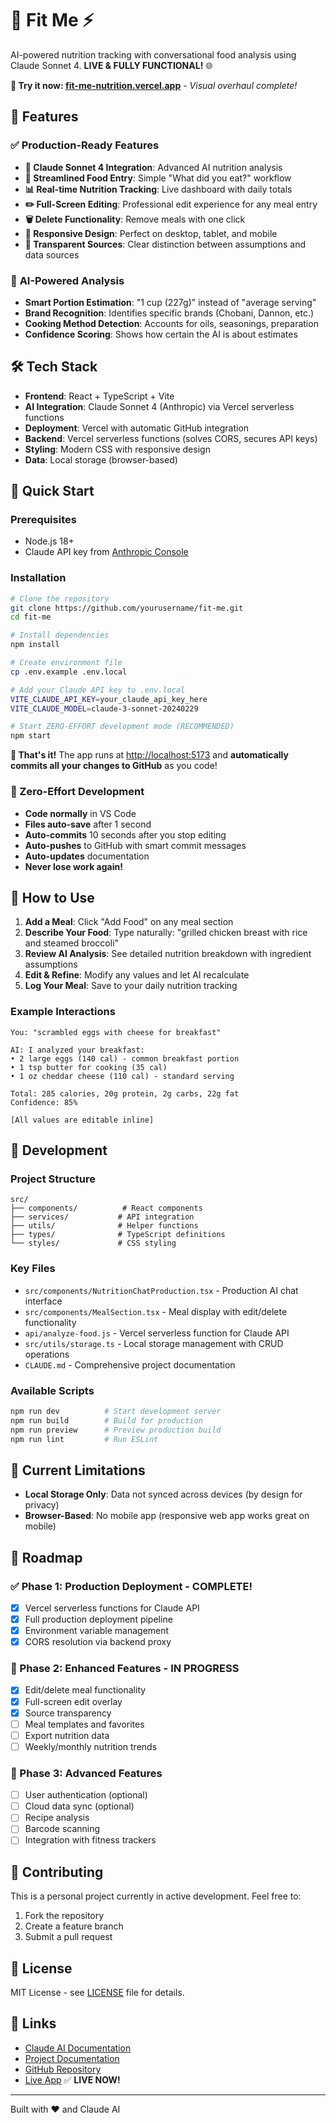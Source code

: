 # 💪 Fit Me ⚡

AI-powered nutrition tracking with conversational food analysis using Claude Sonnet 4. **LIVE & FULLY FUNCTIONAL!** 🌐

**🎉 Try it now: [fit-me-nutrition.vercel.app](https://fit-me-nutrition.vercel.app)** - *Visual overhaul complete!*

## 🚀 Features

### ✅ **Production-Ready Features**
- **🤖 Claude Sonnet 4 Integration**: Advanced AI nutrition analysis
- **💬 Streamlined Food Entry**: Simple "What did you eat?" workflow
- **📊 Real-time Nutrition Tracking**: Live dashboard with daily totals
- **✏️ Full-Screen Editing**: Professional edit experience for any meal entry
- **🗑️ Delete Functionality**: Remove meals with one click
- **📱 Responsive Design**: Perfect on desktop, tablet, and mobile
- **🔗 Transparent Sources**: Clear distinction between assumptions and data sources

### 🧠 **AI-Powered Analysis**
- **Smart Portion Estimation**: "1 cup (227g)" instead of "average serving"
- **Brand Recognition**: Identifies specific brands (Chobani, Dannon, etc.)
- **Cooking Method Detection**: Accounts for oils, seasonings, preparation
- **Confidence Scoring**: Shows how certain the AI is about estimates

## 🛠️ Tech Stack

- **Frontend**: React + TypeScript + Vite
- **AI Integration**: Claude Sonnet 4 (Anthropic) via Vercel serverless functions
- **Deployment**: Vercel with automatic GitHub integration
- **Backend**: Vercel serverless functions (solves CORS, secures API keys)
- **Styling**: Modern CSS with responsive design
- **Data**: Local storage (browser-based)

## 🏃 Quick Start

### Prerequisites
- Node.js 18+
- Claude API key from [Anthropic Console](https://console.anthropic.com/)

### Installation

```bash
# Clone the repository
git clone https://github.com/yourusername/fit-me.git
cd fit-me

# Install dependencies
npm install

# Create environment file
cp .env.example .env.local

# Add your Claude API key to .env.local
VITE_CLAUDE_API_KEY=your_claude_api_key_here
VITE_CLAUDE_MODEL=claude-3-sonnet-20240229

# Start ZERO-EFFORT development mode (RECOMMENDED)
npm start
```

**🎉 That's it!** The app runs at [http://localhost:5173](http://localhost:5173) and **automatically commits all your changes to GitHub** as you code!

### 🤖 Zero-Effort Development
- **Code normally** in VS Code
- **Files auto-save** after 1 second
- **Auto-commits** 10 seconds after you stop editing
- **Auto-pushes** to GitHub with smart commit messages
- **Auto-updates** documentation
- **Never lose work again!**

## 🎯 How to Use

1. **Add a Meal**: Click "Add Food" on any meal section
2. **Describe Your Food**: Type naturally: "grilled chicken breast with rice and steamed broccoli"
3. **Review AI Analysis**: See detailed nutrition breakdown with ingredient assumptions
4. **Edit & Refine**: Modify any values and let AI recalculate
5. **Log Your Meal**: Save to your daily nutrition tracking

### Example Interactions

```
You: "scrambled eggs with cheese for breakfast"

AI: I analyzed your breakfast:
• 2 large eggs (140 cal) - common breakfast portion
• 1 tsp butter for cooking (35 cal)
• 1 oz cheddar cheese (110 cal) - standard serving

Total: 285 calories, 20g protein, 2g carbs, 22g fat
Confidence: 85%

[All values are editable inline]
```

## 🔧 Development

### Project Structure
```
src/
├── components/          # React components
├── services/           # API integration
├── utils/              # Helper functions
├── types/              # TypeScript definitions
└── styles/             # CSS styling
```

### Key Files
- `src/components/NutritionChatProduction.tsx` - Production AI chat interface
- `src/components/MealSection.tsx` - Meal display with edit/delete functionality
- `api/analyze-food.js` - Vercel serverless function for Claude API
- `src/utils/storage.ts` - Local storage management with CRUD operations
- `CLAUDE.md` - Comprehensive project documentation

### Available Scripts

```bash
npm run dev          # Start development server
npm run build        # Build for production
npm run preview      # Preview production build
npm run lint         # Run ESLint
```

## 🚧 Current Limitations

- **Local Storage Only**: Data not synced across devices (by design for privacy)
- **Browser-Based**: No mobile app (responsive web app works great on mobile)

## 🎯 Roadmap

### ✅ Phase 1: Production Deployment - COMPLETE!
- [x] Vercel serverless functions for Claude API
- [x] Full production deployment pipeline
- [x] Environment variable management
- [x] CORS resolution via backend proxy

### 🔄 Phase 2: Enhanced Features - IN PROGRESS
- [x] Edit/delete meal functionality
- [x] Full-screen edit overlay
- [x] Source transparency
- [ ] Meal templates and favorites
- [ ] Export nutrition data
- [ ] Weekly/monthly nutrition trends

### 🎯 Phase 3: Advanced Features
- [ ] User authentication (optional)
- [ ] Cloud data sync (optional)
- [ ] Recipe analysis
- [ ] Barcode scanning
- [ ] Integration with fitness trackers

## 🤝 Contributing

This is a personal project currently in active development. Feel free to:

1. Fork the repository
2. Create a feature branch
3. Submit a pull request

## 📄 License

MIT License - see [LICENSE](LICENSE) file for details.

## 🔗 Links

- [Claude AI Documentation](https://docs.anthropic.com/)
- [Project Documentation](CLAUDE.md)
- [GitHub Repository](https://github.com/Limerick25/fit-me)
- [Live App](https://fit-me-nutrition.vercel.app) ✅ **LIVE NOW!**

---

Built with ❤️ and Claude AI
